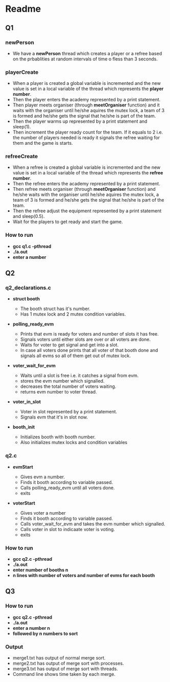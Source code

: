 # Readme

## Q1

### newPerson

- We have a **newPerson** thread which creates a player or a refree based on the prbablities at random intervals of time o fless than 3 seconds.

### playerCreate
- When a player is created a global variable is incremented and the new value is set in a local variable of the thread which represents the **player number**.
- Then the player enters the academy represented by a print statement.
- Then player meets organiser (through **meetOrganiser** function) and it waits with the organiser until he/she aquires the mutex lock, a team of 3 is formed and he/she gets the signal that he/she is part of the team.
- Then the player warms up represented by a print statement and sleep(1).
- Then increment the player ready count for the team. If it equals to 2 i.e. the number of players needed is ready it signals the refree waiting for them and the game is starts.

### refreeCreate
- When a refree is created a global variable is incremented and the new value is set in a local variable of the thread which represents the **refree number**.
- Then the refree enters the academy represented by a print statement.
- Then refree meets organiser (through **meetOrganiser** function) and he/she waits with the organiser until he/she aquires the mutex lock, a team of 3 is formed and he/she gets the signal that he/she is part of the team.
- Then the refree adjust the equipment represented by a print statement and sleep(0.5).
- Wait for the players to get ready and start the game.


### How to run
- **gcc q1.c -pthread**
- **./a.out**
- **enter a number**


## Q2

### q2_declarations.c

- **struct booth**
    - The booth struct has it's number.
    - Has 1 mutex lock and 2 mutex condition variables.


- **polling_ready_evm**
    - Prints that evm is ready for voters and number of slots it has free.
    - Signals voters until either slots are over or all voters are done.
    - Waits for voter to get signal and get into a slot.
    - In case all voters done prints that all voter of that booth done and signals all evms so all of them get out of mutex lock.


- **voter_wait_for_evm**
    - Waits until a slot is free i.e. it catches a signal from evm.
    - stores the evm number which signalled.
    - decreases the total number of voters waiting.
    - returns evm number to voter thread.


- **voter_in_slot**
    - Voter in slot represented by a print statement.
    - Signals evm that it's in slot now.


- **booth_init**
    - Initializes booth with booth number.
    - Also initializes mutex locks and condition variables

### q2.c

- **evmStart**
    - Gives evm a number.
    - Finds it booth according to variable passed.
    - Calls polling_ready_evm until all voters done.
    - exits


- **voterStart**
    - Gives voter a number
    - Finds it booth according to variable passed.
    - Calls voter_wait_for_evm and takes the evm number which signalled.
    - Calls voter in slot to indicaate voter is voting.
    - exits

### How to run
- **gcc q2.c -pthread**
- **./a.out**
- **enter number of booths n**
- **n lines with number of voters and number of evms for each booth**

## Q3

### How to run
- **gcc q2.c -pthread**
- **./a.out**
- **enter a number n**
- **followed by n numbers to sort**

### Output
- merge1.txt has output of normal merge sort.
- merge2.txt has output of merge sort with processes.
- merge3.txt has output of merge sort with threads.
- Command line shows time taken by each merge.
